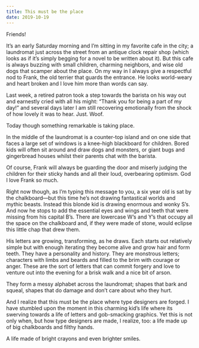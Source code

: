 ```yaml
---
title: This must be the place
date: 2019-10-19
---
```


Friends!

It’s an early Saturday morning and I’m sitting in my favorite cafe in the city; a laundromat just across the street from an antique clock repair shop (which looks as if it’s simply begging for a novel to be written about it). But this cafe is always buzzing with small children, charming neighbors, and wise old dogs that scamper about the place. On my way in I always give a respectful nod to Frank, the old terrier that guards the entrance. He looks world-weary and heart broken and I love him more than words can say.

Last week, a retired patron took a step towards the barista on his way out and earnestly cried with all his might: “Thank you for being a part of my day!” and several days later I am still recovering emotionally from the shock of how lovely it was to hear. Just. Woof.

Today though something remarkable is taking place.

In the middle of the laundromat is a counter-top island and on one side that faces a large set of windows is a knee-high blackboard for children. Bored kids will often sit around and draw dogs and monsters, or giant bugs and gingerbread houses whilst their parents chat with the barista.

Of course, Frank will always be guarding the door and miserly judging the children for their sticky hands and all their loud, overbearing optimism. God I love Frank so much.

Right now though, as I’m typing this message to you, a six year old is sat by the chalkboard—but this time he’s not drawing fantastical worlds and mythic beasts. Instead this blonde kid is drawing enormous and wonky S’s. And now he stops to add the essential eyes and wings and teeth that were missing from his capital B’s. There are lowercase W’s and Y’s that occupy all the space on the chalkboard and, if they were made of stone, would eclipse this little chap that drew them.

His letters are growing, transforming, as he draws. Each starts out relatively simple but with enough iterating they become alive and grow hair and form teeth. They have a personality and history. They are monstrous letters; characters with limbs and beards and filled to the brim with courage or anger. These are the sort of letters that can commit forgery and love to venture out into the evening for a brisk walk and a nice bit of arson.

They form a messy alphabet across the laundromat; shapes that bark and squeal, shapes that do damage and don’t care about who they hurt.

And I realize that this must be the place where type designers are forged. I have stumbled upon the moment in this charming kid’s life where its swerving towards a life of letters and gob-smacking graphics. Yet this is not only when, but how type designers are made, I realize, too: a life made up of big chalkboards and filthy hands.

A life made of bright crayons and even brighter smiles.
